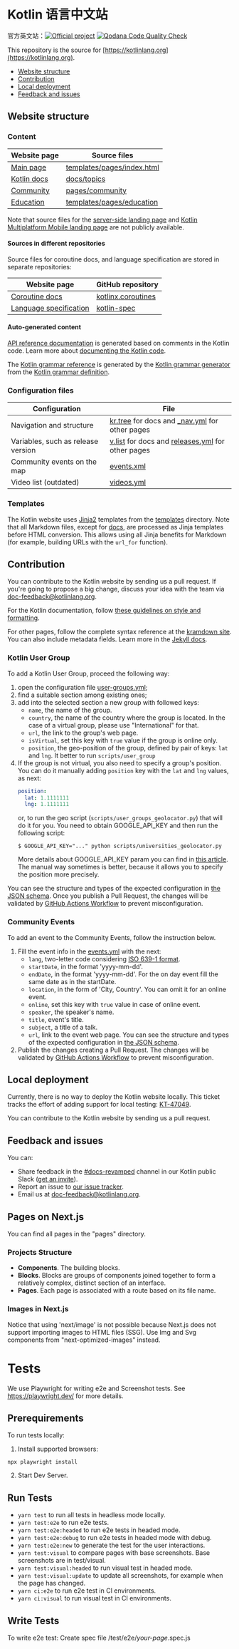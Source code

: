 # Kotlin 语言中文站
官方英文站：[![Official project][project-badge]][project-url]
[![Qodana Code Quality Check](https://github.com/JetBrains/kotlin-web-site/actions/workflows/qodana-code-quality-check.yml/badge.svg)](https://github.com/JetBrains/kotlin-web-site/actions/workflows/qodana-code-quality-check.yml)

This repository is the source for [https://kotlinlang.org](https://kotlinlang.org).

* [Website structure](#website-structure)
* [Contribution](#contribution)
* [Local deployment](#local-deployment)
* [Feedback and issues](#feedback-and-issues)

<a id="project-structure"></a>
## Website structure 

### Content

|Website page|Source files|
|------------|--------|
| [Main page](https://kotlinlang.org/) | [templates/pages/index.html](templates/pages/index.html) |
| [Kotlin docs](https://kotlinlang.org/docs/home.html) |[docs/topics](docs/topics)| 
| [Community](https://kotlinlang.org/community/) | [pages/community](pages/community) | 
| [Education](https://kotlinlang.org/education/) | [templates/pages/education](templates/pages/education)| 

Note that source files for the [server-side landing page](https://kotlinlang.org/lp/server-side/) and [Kotlin Multiplatform Mobile landing page](https://kotlinlang.org/lp/mobile/) are not publicly available.

#### Sources in different repositories

Source files for coroutine docs, and language specification are stored in separate repositories:

|Website page|GitHub repository|
|------------|--------|
| [Coroutine docs](https://kotlinlang.org/docs/coroutines-guide.html) | [kotlinx.coroutines](https://github.com/Kotlin/kotlinx.coroutines/docs) |
| [Language specification](https://kotlinlang.org/spec/introduction.html) | [kotlin-spec](https://github.com/Kotlin/kotlin-spec) |

#### Auto-generated content

[API reference documentation](https://kotlinlang.org/api/latest/jvm/stdlib/) is generated based on comments in the Kotlin code. 
Learn more about [documenting the Kotlin code](https://kotlinlang.org/docs/kotlin-doc.html).

The [Kotlin grammar reference](https://kotlinlang.org/docs/reference/grammar.html) is generated by the [Kotlin grammar generator](https://github.com/Kotlin/website-grammar-generator) from the
[Kotlin grammar definition](https://github.com/Kotlin/kotlin-spec/tree/release/grammar/src/main/antlr).

### Configuration files

|Configuration| File                                                                                 |
|-----|--------------------------------------------------------------------------------------|
|Navigation and structure| [kr.tree](docs/kr.tree) for docs and [_nav.yml](data/_nav.yml) for other pages       |
|Variables, such as release version | [v.list](docs/v.list) for docs and [releases.yml](data/releases.yml) for other pages |
|Community events on the map | [events.xml](data/events.yml)                                                          |
|Video list (outdated) | [videos.yml](data/videos.yml)                                                        |

### Templates

The Kotlin website uses [Jinja2](https://jinja.palletsprojects.com/en/2.11.x/) templates from the [templates](templates) directory.
Note that all Markdown files, except for [docs](docs), are processed as Jinja templates before HTML conversion. 
This allows using all Jinja benefits for Markdown (for example, building URLs with the `url_for` function).

## Contribution

You can contribute to the Kotlin website by sending us a pull request. If you're going to propose a big change, discuss your idea with the team via [doc-feedback@kotlinlang.org](mailto:doc-feedback@kotlinlang.org).

For the Kotlin documentation, follow [these guidelines on style and formatting](https://docs.google.com/document/d/1mUuxK4xwzs3jtDGoJ5_zwYLaSEl13g_SuhODdFuh2Dc/edit?usp=sharing).

For other pages, follow the complete syntax reference at the [kramdown site](https://kramdown.gettalong.org/syntax.html).
You can also include metadata fields. Learn more in the [Jekyll docs](https://jekyllrb.com/docs/front-matter/).

### Kotlin User Group
To add a Kotlin User Group, proceed the following way:
1) open the configuration file [user-groups.yml](/data/user-groups.yml);
2) find a suitable section among existing ones;
3) add into the selected section a new group with followed keys:
    - `name`, the name of the group.
    - `country`, the name of the country where the group is located. In the case of a virtual group, please use "International" for that. 
    - `url`, the link to the group's web page.
    - `isVirtual`, set this key with `true` value if the group is online only.
    - `position`, the geo-position of the group, defined by pair of keys: `lat` and `lng`. It better to run `scripts/user_group`
4) If the group is not virtual, you also need to specify a group's position.
   You can do it manually adding `position` key with the `lat` and `lng` values, as next: 
   ```yaml
   position:
     lat: 1.1111111
     lng: 1.1111111
   ```
   or, to run the geo script (`scripts/user_groups_geolocator.py`) that will do it for you.
   You need to obtain GOOGLE_API_KEY and then run the following script:
   ```
   $ GOOGLE_API_KEY="..." python scripts/universities_geolocator.py
   ```
   More details about GOOGLE_API_KEY param you can find in [this article](https://developers.google.com/maps/documentation/geocoding/get-api-key).
   The manual way sometimes is better, because it allows you to specify the position more precisely.  

You can see the structure and types of the expected configuration in [the JSON schema](/data/schemas/user-groups.json).
Once you publish a Pull Request, the changes will be validated by [GitHub Actions Workflow](.github/workflows/validate-user-groups-data.yml) to prevent misconfiguration.

### Community Events
To add an event to the Community Events, follow the instruction below. 
1) Fill the event info in the [events.yml](/data/events.yml) with the next:
   - `lang`, two-letter code considering [ISO 639-1 format](https://en.wikipedia.org/wiki/List_of_ISO_639-1_codes).
   - `startDate`, in the format 'yyyy-mm-dd'.
   - `endDate`, in the format 'yyyy-mm-dd'. For the on day event fill the same date as in the startDate.
   - `location`, in the form of 'City, Country'. You can omit it for an online event.
   - `online`, set this key with `true` value in case of online event.
   - `speaker`, the speaker's name.
   - `title`, event's title.
   - `subject`, a title of a talk.
   - `url`, link to the event web page.
   You can see the structure and types of the expected configuration in [the JSON schema](/data/schemas/events.json).
2) Publish the changes creating a Pull Request. The changes will be validated by [GitHub Actions Workflow](.github/workflows/validate-events-data.yml) to prevent misconfiguration.

## Local deployment

Currently, there is no way to deploy the Kotlin website locally. This ticket tracks the effort of adding support for local testing: [KT-47049](https://youtrack.jetbrains.com/issue/KT-47049).

You can contribute to the Kotlin website by sending us a pull request.

## Feedback and issues

You can:

* Share feedback in the [#docs-revamped](https://kotlinlang.slack.com/archives/C01GGPPCAA0/p1607340719000500) channel in our Kotlin public Slack ([get an invite](https://surveys.jetbrains.com/s3/kotlin-slack-sign-up)).
* Report an issue to [our issue tracker](https://youtrack.jetbrains.com/newIssue?project=KT&c=tag%20kotlin-doc-migration).
* Email us at [doc-feedback@kotlinlang.org](mailto:doc-feedback@kotlinlang.org).

[project-url]: https://confluence.jetbrains.com/display/ALL/JetBrains+on+GitHub
[project-badge]: https://jb.gg/badges/official.svg
[slack-url]: https://slack.kotlinlang.org

## Pages on Next.js

You can find all pages in the "pages" directory.

### Projects Structure

- **Components**. The building blocks.
- **Blocks**. Blocks are groups of components joined together to form a relatively complex, distinct section of an interface.
- **Pages**. Each page is associated with a route based on its file name.

### Images in Next.js
Notice that using 'next/image' is not possible because Next.js does not support importing images to HTML files (SSG).
Use Img and Svg components from "next-optimized-images" instead.

# Tests
We use Playwright for writing e2e and Screenshot tests.
See https://playwright.dev/ for more details.

## Prerequirements
To run tests locally:
1. Install supported browsers:
```
npx playwright install
```
2. Start Dev Server.

## Run Tests
- `yarn test` to run all tests in headless mode locally.
- `yarn test:e2e` to run e2e tests.
- `yarn test:e2e:headed` to run e2e tests in headed mode.
- `yarn test:e2e:debug` to run e2e tests in headed mode with debug.
- `yarn test:e2e:new` to generate the test for the user interactions.
- `yarn test:visual` to compare pages with base screenshots. Base screenshots are in test/visual.
- `yarn test:visual:headed` to run visual test in headed mode.
- `yarn test:visual:update` to update all screenshots, for example when the page has changed.
- `yarn ci:e2e` to run e2e test in CI environments.
- `yarn ci:visual` to run visual test in CI environments.

## Write Tests

To write e2e test:
Create spec file /test/e2e/*your-page*.spec.js
